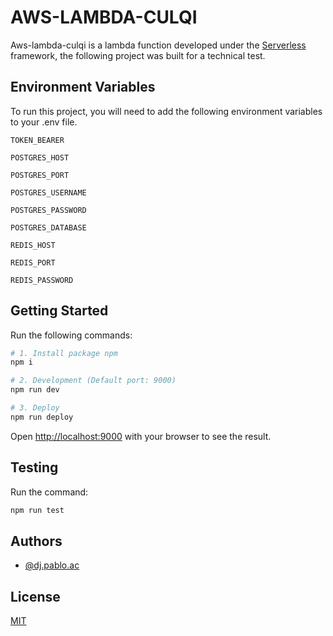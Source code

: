 # AWS-LAMBDA-CULQI
Aws-lambda-culqi is a lambda function developed under the [Serverless](https://www.serverless.com/framework/docs) framework, the following project was built for a technical test.

## Environment Variables

To run this project, you will need to add the following environment variables to your .env file.

`TOKEN_BEARER`

`POSTGRES_HOST`

`POSTGRES_PORT`

`POSTGRES_USERNAME`

`POSTGRES_PASSWORD`

`POSTGRES_DATABASE`

`REDIS_HOST`

`REDIS_PORT`

`REDIS_PASSWORD`

## Getting Started

Run the following commands:

```bash
# 1. Install package npm
npm i

# 2. Development (Default port: 9000)
npm run dev

# 3. Deploy
npm run deploy
```

Open [http://localhost:9000](http://localhost:9000) with your browser to see the result.

## Testing

Run the command:

```bash
npm run test
```

## Authors

- [@dj.pablo.ac](https://gitlab.com/dj.pablo.ac)

## License

[MIT](https://choosealicense.com/licenses/mit/)